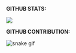 
**GITHUB STATS:**

<img src="https://github-readme-stats.vercel.app/api?username=gopalsamyrajendran&&show_icons=true&title_color=ffffff&icon_color=bb2acf&text_color=daf7dc&bg_color=151515">

**GITHUB CONTRIBUTION:**

![snake gif](https://github.com/gopalsamyrajendran/gopalsamyrajendran/blob/output/github-contribution-grid-snake.gif)
